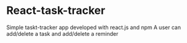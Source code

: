 # React-task-tracker
Simple taskt-tracker app developed with react.js and npm
A user can add/delete a task and add/delete a reminder
